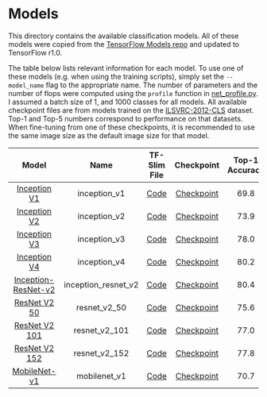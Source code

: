 # Models

This directory contains the available classification models. All of these models were copied from the [TensorFlow Models repo](https://github.com/tensorflow/models/tree/master/slim/nets) and updated to TensorFlow r1.0.

The table below lists relevant information for each model. To use one of these models (e.g. when using the training scripts), simply set the `--model_name` flag to the appropriate name. The number of parameters and the number of flops were computed using the `profile` function in [net_profile.py](net_profile.py). I assumed a batch size of 1, and 1000 classes for all models. All available checkpoint files are from models trained on the [ILSVRC-2012-CLS](http://www.image-net.org/challenges/LSVRC/2012/) dataset. Top-1 and Top-5 numbers correspond to performance on that datasets. When fine-tuning from one of these checkpoints, it is recommended to use the same image size as the default image size for that model.

| Model | Name | TF-Slim File | Checkpoint | Top-1 Accuracy | Top-5 Accuracy | Default Image Size | Num Params | Num Flops |
:----:|:----:|:------------:|:----------:|:-------:|:--------:|:--------:|:--------:|:--------:|
[Inception V1](http://arxiv.org/abs/1409.4842v1) | inception_v1 | [Code](inception_v1.py) | [Checkpoint](http://download.tensorflow.org/models/inception_v1_2016_08_28.tar.gz) | 69.8 | 89.6 | 224px | 6,617,624 | 3.00b |
[Inception V2](http://arxiv.org/abs/1502.03167) | inception_v2 | [Code](inception_v2.py) | [Checkpoint](http://download.tensorflow.org/models/inception_v2_2016_08_28.tar.gz) | 73.9 | 91.8 | 224px | 11,178,336 | 3.87b |
[Inception V3](http://arxiv.org/abs/1512.00567) | inception_v3 | [Code](inception_v3.py) | [Checkpoint](http://download.tensorflow.org/models/inception_v3_2016_08_28.tar.gz) | 78.0 | 93.9 | 299px | 27,143,152 | 11.44b |
[Inception V4](http://arxiv.org/abs/1602.07261) | inception_v4 | [Code](inception_v4.py) | [Checkpoint](http://download.tensorflow.org/models/inception_v4_2016_09_09.tar.gz) | 80.2 | 95.2 | 299px | 46,006,800 | 24.52b |
[Inception-ResNet-v2](http://arxiv.org/abs/1602.07261) | inception_resnet_v2 | [Code](inception_resnet_v2.py) | [Checkpoint](http://download.tensorflow.org/models/inception_resnet_v2_2016_08_30.tar.gz) | 80.4 | 95.3 | 299px | 59,179,952 | 26.34b |
[ResNet V2 50](https://arxiv.org/abs/1603.05027) | resnet_v2_50 | [Code](resnet_v2.py) | [Checkpoint](http://download.tensorflow.org/models/resnet_v2_50_2017_04_14.tar.gz) | 75.6 | 92.8 | 299px | 25,568,360 | 13.08b |
[ResNet V2 101](https://arxiv.org/abs/1603.05027) | resnet_v2_101 | [Code](resnet_v2.py) | [Checkpoint](http://download.tensorflow.org/models/resnet_v2_101_2017_04_14.tar.gz) | 77.0 | 93.7 | 299px | 44,577,896 | 26.77b |
[ResNet V2 152](https://arxiv.org/abs/1603.05027) | resnet_v2_152 | [Code](resnet_v2.py) | [Checkpoint](http://download.tensorflow.org/models/resnet_v2_152_2017_04_14.tar.gz) | 77.8 | 94.1 | 299px | 60,236,904 | 40.45b |
[MobileNet-v1](https://arxiv.org/abs/1704.04861) | mobilenet_v1 | [Code](mobilenet_v1.py) | [Checkpoint](http://download.tensorflow.org/models/mobilenet_v1_1.0_224_2017_06_14.tar.gz) | 70.7 | 89.5 | 224px | 4,231,976 | 1.14b |